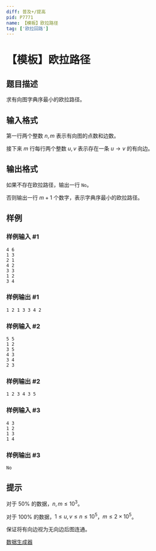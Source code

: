 ```yaml
---
diff: 普及+/提高
pid: P7771
name: 【模板】欧拉路径
tag: ['欧拉回路']
---
```

# 【模板】欧拉路径
## 题目描述

求有向图字典序最小的欧拉路径。
## 输入格式

第一行两个整数 $n,m$ 表示有向图的点数和边数。

接下来 $m$ 行每行两个整数 $u,v$ 表示存在一条 $u\to v$ 的有向边。
## 输出格式

如果不存在欧拉路径，输出一行 `No`。

否则输出一行 $m+1$ 个数字，表示字典序最小的欧拉路径。
## 样例

### 样例输入 #1
```
4 6
1 3
2 1
4 2
3 3
1 2
3 4
```
### 样例输出 #1
```
1 2 1 3 3 4 2
```
### 样例输入 #2
```
5 5
1 2
3 5
4 3
3 4
2 3
```
### 样例输出 #2
```
1 2 3 4 3 5
```
### 样例输入 #3
```
4 3
1 2
1 3
1 4
```
### 样例输出 #3
```
No
```
## 提示

对于 $50\%$ 的数据，$n,m\leq 10^3$。

对于 $100\%$ 的数据，$1\leq u,v\leq n\leq 10^5$，$m\leq 2\times 10^5$。

保证将有向边视为无向边后图连通。

[数据生成器](https://www.luogu.com.cn/paste/9oswk47n)
